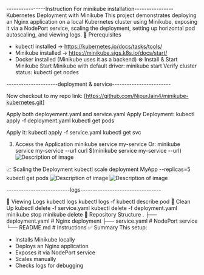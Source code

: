 ----------------Instruction For minikube installation----------------
Kubernetes Deployment with Minikube
This project demonstrates deploying an Nginx application on a local Kubernetes cluster using Minikube, exposing it via a NodePort service, scaling the deployment, setting up horizontal pod autoscaling, and viewing logs.
📌 Prerequisites
- kubectl installed → https://kubernetes.io/docs/tasks/tools/
- Minikube installed → https://minikube.sigs.k8s.io/docs/start/
- Docker installed (Minikube uses it as a backend)
⚙️ Install & Start Minikube
Start Minikube with default driver:
minikube start
Verify cluster status:
kubectl get nodes

---------------------deployment & service------------------------

Now checkout to my repo link: [https://github.com/NipurJain4/minikube-kubernetes.git]

Apply both deployement.yaml and service.yaml 
Apply Deployment:
kubectl apply -f deployment.yaml
kubectl get pods

Apply it:
kubectl apply -f service.yaml
kubectl get svc

3. Access the Application
minikube service my-service
Or:
minikube service my-service --url
curl $(minikube service my-service --url)
![Description of image](Screenshorts/Screenshot(56).png)

📈 Scaling the Deployment
kubectl scale deployment MyApp --replicas=5
kubectl get pods
![Description of image](Screenshorts/Screenshot(57).png)
![Description of image](Screenshorts/Screenshot(58).png)


--------------------------logs---------------------------------

📜 Viewing Logs
kubectl logs <pod-name>
kubectl logs -f <pod-name>
kubectl describe pod <pod-name>
🧹 Clean Up
kubectl delete -f service.yaml
kubectl delete -f deployment.yaml
minikube stop
minikube delete
📂 Repository Structure
.
├── deployment.yaml   # Nginx deployment
├── service.yaml      # NodePort service
└── README.md         # Instructions
✅ Summary
This setup:
- Installs Minikube locally
- Deploys an Nginx application
- Exposes it via NodePort service
- Scales manually
- Checks logs for debugging


